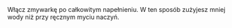---
layout: nothing
categories: Woda
tags: tip
body: Włącz zmywarkę po całkowitym napełnieniu. W ten sposób zużyjesz mniej wody niż przy ręcznym myciu naczyń.
---